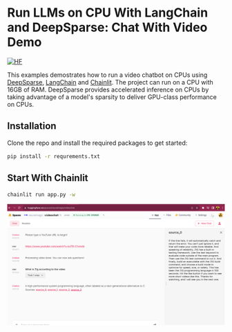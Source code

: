 # Run LLMs on CPU With LangChain and DeepSparse: Chat With Video Demo

[![HF](https://huggingface.co/datasets/huggingface/badges/resolve/main/open-in-hf-spaces-lg.svg)](https://huggingface.co/spaces/neuralmagic/videochat)

This examples demostrates how to run a video chatbot on CPUs using [DeepSparse](https://github.com/neuralmagic/deepsparse/), [LangChain](https://github.com/langchain-ai/langchain) and [Chainlit](https://github.com/Chainlit/chainlit). The project can run on a CPU with 16GB of RAM. DeepSparse provides accelerated inference on CPUs by taking advantage of a model's sparsity to deliver GPU-class performance on CPUs. 

## Installation 
Clone the repo and install the required packages to get started: 

```bash
pip install -r requrements.txt

```
## Start With Chainlit

```bash
chainlit run app.py -w
```

![PDF Image](../../images/video.png)